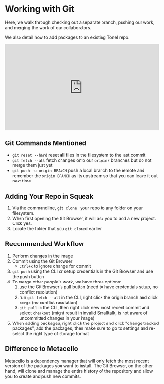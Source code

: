 # Working with Git

Here, we walk through checking out a separate branch, pushing our work, and merging the work of our collaborators.

We also detail how to add packages to an existing Tonel repo.

<div style="position: relative; padding-bottom: 56.25%; height: 0; overflow: hidden; max-width: 100%;"><iframe style="position: absolute; top: 0; left: 0; width: 100%; height: 100%;" src="https://player.vimeo.com/video/541133065" width="640" height="360" frameborder="0" allow="autoplay; fullscreen; picture-in-picture" allowfullscreen></iframe></div>

## Git Commands Mentioned
* `git reset --hard` reset **all** files in the filesystem to the last commit
* `git fetch --all` fetch changes onto our `origin/` branches but do not merge them just yet
* `git push -u origin BRANCH` push a local branch to the remote and remember the `origin BRANCH` as its upstream so that you can leave it out next time

## Adding Your Repo in Squeak
1. Via the commandline, `git clone ` your repo to any folder on your filesystem.
2. When first opening the Git Browser, it will ask you to add a new project. Click yes.
3. Locate the folder that you `git clone`d earlier.

## Recommended Workflow
1. Perform changes in the image
2. Commit using the Git Browser
    * `Ctrl+x` to ignore change for commit
3. `git push` using the CLI or setup credentials in the Git Browser and use the push button
4. To merge other people's work, we have three options:
    1. use the Git Browser's pull button (need to have credentials setup, no conflict resolution)
    2. run `git fetch --all` in the CLI, right click the origin branch and click `merge` (no conflict resolution)
    3. `git pull` in the CLI, then right click new most recent commit and select `checkout` (might result in invalid Smalltalk, is not aware of uncommitted changes in your image)
5. When adding packages, right click the project and click "change tracked packages", add the packages, then make sure to go to settings and re-select the right type of storage format

## Difference to Metacello
Metacello is a dependency manager that will only fetch the most recent version of the packages you want to install. The Git Browser, on the other hand, will clone and manage the entire history of the repository and allow you to create and push new commits.
